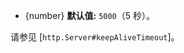 <!-- YAML
added: v8.0.0
-->
- {number} **默认值:** `5000`（5 秒）。

请参见 [`http.Server#keepAliveTimeout`]。


